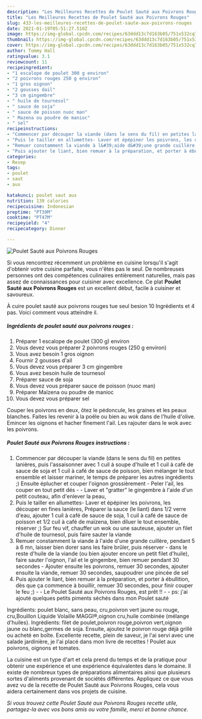 ```yaml
---
description: "Les Meilleures Recettes de Poulet Sauté aux Poivrons Rouges"
title: "Les Meilleures Recettes de Poulet Sauté aux Poivrons Rouges"
slug: 433-les-meilleures-recettes-de-poulet-saute-aux-poivrons-rouges
date: 2021-01-19T05:51:27.510Z
image: https://img-global.cpcdn.com/recipes/63ddd13c7d163b05/751x532cq70/poulet-saute-aux-poivrons-rouges-photo-principale-de-la-recette.jpg
thumbnail: https://img-global.cpcdn.com/recipes/63ddd13c7d163b05/751x532cq70/poulet-saute-aux-poivrons-rouges-photo-principale-de-la-recette.jpg
cover: https://img-global.cpcdn.com/recipes/63ddd13c7d163b05/751x532cq70/poulet-saute-aux-poivrons-rouges-photo-principale-de-la-recette.jpg
author: Tommy Hall
ratingvalue: 3.1
reviewcount: 11
recipeingredient:
- "1 escalope de poulet 300 g environ"
- "2 poivrons rouges 250 g environ"
- "1 gros oignon"
- "2 gousses dail"
- "3 cm gingembre"
- " huile de tournesol"
- " sauce de soja"
- " sauce de poisson nuoc man"
- " Mazena ou poudre de manioc"
- " sel"
recipeinstructions:
- "Commencer par découper la viande (dans le sens du fil) en petites lanières, puis l&#39;assaisonner avec 1 cuil à soupe d&#39;huile et 1 cuil à café de sauce de soja et 1 cuil à café de sauce de poisson, bien mélanger le tout ensemble et laisser mariner, le temps de préparer les autres ingrédients ;) Ensuite éplucher et couper l&#39;oignon grossièrement - Peler l&#39;ail, les couper en tout petit dés - Laver et &#34;gratter&#34; le gingembre à l&#39;aide d&#39;un petit couteau, afin d&#39;enlever la peau,"
- "Puis le tailler en allumettes- Laver et épépiner les poivrons, les découper en fines lanières, Préparer la sauce (le liant) dans 1/2 verre d&#39;eau, ajouter 1 cuil à café de sauce de soja, 1 cuil à café de sauce de poisson et 1/2 cuil à café de maïzena, bien diluer le tout ensemble, réserver ;) Sur feu vif, chauffer un wok ou une sauteuse, ajouter un filet d&#39;huile de tournesol, puis faire sauter la viande"
- "Remuer constamment la viande à l&#39;aide d&#39;une grande cuillère, pendant 5 à 6 mn, laisser bien dorer sans les faire brûler, puis réserver  dans le reste d&#39;huile de la viande (ou bien ajouter encore un petit filet d&#39;huile), faire sauter l&#39;oignon, l&#39;ail et le gingembre, bien remuer pendant 30 secondes Ajouter ensuite les poivrons, remuer 30 secondes, ajouter ensuite la viande, remuer 30 secondes, saupoudrer une pincée de sel"
- "Puis ajouter le liant, bien remuer à la préparation, et porter à ébullition, dès que ça commence à bouillir, remuer 30 secondes, pour finir couper le feu ;)  Le Poulet Sauté aux Poivrons Rouges, est prêt !!  ps: j&#39;ai ajouté quelques petits piments séchés dans mon Poulet sauté"
categories:
- Resep
tags:
- poulet
- saut
- aux

katakunci: poulet saut aux 
nutrition: 139 calories
recipecuisine: Indonesian
preptime: "PT39M"
cooktime: "PT47M"
recipeyield: "4"
recipecategory: Dinner

---
```



![Poulet Sauté aux Poivrons Rouges](https://img-global.cpcdn.com/recipes/63ddd13c7d163b05/751x532cq70/poulet-saute-aux-poivrons-rouges-photo-principale-de-la-recette.jpg)

Si vous rencontrez récemment un problème en cuisine lorsqu'il s'agit d'obtenir votre cuisine parfaite, vous n'êtes pas le seul. De nombreuses personnes ont des compétences culinaires entièrement naturelles, mais pas assez de connaissances pour cuisiner avec excellence. Ce plat <strong> Poulet Sauté aux Poivrons Rouges </strong> est un excellent début, facile à cuisiner et savoureux.

<!--inarticleads1-->

À cuire poulet sauté aux poivrons rouges tue seul besion 10 Ingrédients et 4 pas. Voici comment vous atteindre il.

##### Ingrédients de poulet sauté aux poivrons rouges :

1. Préparer 1 escalope de poulet (300 g) environ
1. Vous devez vous préparer 2 poivrons rouges (250 g environ)
1. Vous avez besoin 1 gros oignon
1. Fournir 2 gousses d&#39;ail
1. Vous devez vous préparer 3 cm gingembre
1. Vous avez besoin  huile de tournesol
1. Préparer  sauce de soja
1. Vous devez vous préparer  sauce de poisson (nuoc man)
1. Préparer  Maïzena ou poudre de manioc
1. Vous devez vous préparer  sel


Couper les poivrons en deux, ôtez le pédoncule, les graines et les peaux blanches. Faites les revenir à la poêle ou bien au wok dans de l&#39;huile d&#39;olive. Emincer les oignons et hacher finement l&#39;ail. Les rajouter dans le wok avec les poivrons. 

<!--inarticleads2-->

##### Poulet Sauté aux Poivrons Rouges instructions :

1. Commencer par découper la viande (dans le sens du fil) en petites lanières, puis l&#39;assaisonner avec 1 cuil à soupe d&#39;huile et 1 cuil à café de sauce de soja et 1 cuil à café de sauce de poisson, bien mélanger le tout ensemble et laisser mariner, le temps de préparer les autres ingrédients ;) Ensuite éplucher et couper l&#39;oignon grossièrement - Peler l&#39;ail, les couper en tout petit dés - - Laver et &#34;gratter&#34; le gingembre à l&#39;aide d&#39;un petit couteau, afin d&#39;enlever la peau,
1. Puis le tailler en allumettes- Laver et épépiner les poivrons, les découper en fines lanières, Préparer la sauce (le liant) dans 1/2 verre d&#39;eau, ajouter 1 cuil à café de sauce de soja, 1 cuil à café de sauce de poisson et 1/2 cuil à café de maïzena, bien diluer le tout ensemble, réserver ;) Sur feu vif, chauffer un wok ou une sauteuse, ajouter un filet d&#39;huile de tournesol, puis faire sauter la viande
1. Remuer constamment la viande à l&#39;aide d&#39;une grande cuillère, pendant 5 à 6 mn, laisser bien dorer sans les faire brûler, puis réserver  - dans le reste d&#39;huile de la viande (ou bien ajouter encore un petit filet d&#39;huile), faire sauter l&#39;oignon, l&#39;ail et le gingembre, bien remuer pendant 30 secondes - Ajouter ensuite les poivrons, remuer 30 secondes, ajouter ensuite la viande, remuer 30 secondes, saupoudrer une pincée de sel
1. Puis ajouter le liant, bien remuer à la préparation, et porter à ébullition, dès que ça commence à bouillir, remuer 30 secondes, pour finir couper le feu ;) -  - Le Poulet Sauté aux Poivrons Rouges, est prêt !! -  - ps: j&#39;ai ajouté quelques petits piments séchés dans mon Poulet sauté


Ingrédients: poulet blanc, sans peau, cru,poivron vert jaune ou rouge, cru,Bouillon Liquide Volaille MAGGI®,oignon cru,huile combinée (mélange d&#39;huiles). Ingrédients: filet de poulet,poivron rouge,poivron vert,oignon jaune ou blanc,germes de soja. Ensuite, ajoutez le poivron rouge déjà grillé ou acheté en boîte. Excellente recette, plein de saveur, je l&#39;ai servi avec une salade jardinière, je l&#39;ai placé dans mon livre de recettes ! Poulet aux poivrons, oignons et tomates. 

<!--inarticleads1-->

<p>
La cuisine est un type d'art et cela prend du temps et de la pratique pour obtenir une expérience et une expérience équivalentes dans le domaine. Il existe de nombreux types de préparations alimentaires ainsi que plusieurs sortes d'aliments provenant de sociétés différentes. Appliquez ce que vous avez vu de la recette de Poulet Sauté aux Poivrons Rouges, cela vous aidera certainement dans vos projets de cuisine.
</p>

<p>
<i>Si vous trouvez cette Poulet Sauté aux Poivrons Rouges recette utile, partagez-la avec vos bons amis ou votre famille, merci et bonne chance.</i>
</p>
